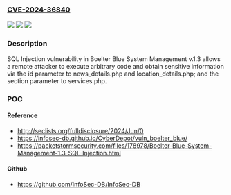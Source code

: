 ### [CVE-2024-36840](https://cve.mitre.org/cgi-bin/cvename.cgi?name=CVE-2024-36840)
![](https://img.shields.io/static/v1?label=Product&message=n%2Fa&color=blue)
![](https://img.shields.io/static/v1?label=Version&message=n%2Fa&color=blue)
![](https://img.shields.io/static/v1?label=Vulnerability&message=n%2Fa&color=brighgreen)

### Description

SQL Injection vulnerability in Boelter Blue System Management v.1.3 allows a remote attacker to execute arbitrary code and obtain sensitive information via the id parameter to news_details.php and location_details.php; and the section parameter to services.php.

### POC

#### Reference
- http://seclists.org/fulldisclosure/2024/Jun/0
- https://infosec-db.github.io/CyberDepot/vuln_boelter_blue/
- https://packetstormsecurity.com/files/178978/Boelter-Blue-System-Management-1.3-SQL-Injection.html

#### Github
- https://github.com/InfoSec-DB/InfoSec-DB

